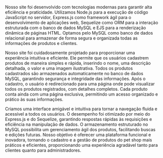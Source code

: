 Nosso site foi desenvolvido com tecnologias modernas para garantir alta eficiência e praticidade.
Utilizamos Node.js para a execução de código JavaScript no servidor, Express.js como framework ágil
para o desenvolvimento de aplicações web, Sequelize como ORM para a interação estruturada com o banco
de dados MySQL e EJS para a renderização dinâmica de páginas HTML. Optamos pelo MySQL como banco de dados
relacional para armazenar de forma segura e organizada todas as informações de produtos e clientes.

Nosso site foi cuidadosamente projetado para proporcionar uma experiência intuitiva e eficiente.
Ele permite que os usuários cadastrem produtos de maneira simples e rápida, inserindo o nome,
uma descrição detalhada, o valor e uma imagem ilustrativa. Todos os produtos cadastrados são armazenados
automaticamente no banco de dados MySQL, garantindo segurança e integridade das informações. Após o cadastro,
o usuário é redirecionado para uma página onde pode visualizar todos os produtos registrados, com detalhes completos.
Cada produto conta ainda com uma página exclusiva, permitindo um acesso organizado e prático às suas informações.

Criamos uma interface amigável e intuitiva para tornar a navegação fluida e acessível a todos os usuários.
O desempenho foi otimizado por meio do Express.js e do Sequelize, garantindo respostas rápidas às requisições
e eficiência na manipulação de dados. O armazenamento estruturado no MySQL possibilita um gerenciamento ágil dos produtos, 
facilitando buscas e edições futuras. Nosso objetivo é oferecer uma plataforma funcional e inovadora, tornando o cadastro
e a gestão de produtos do pet shop mais práticos e eficientes, proporcionando uma experiência agradável tanto para
clientes quanto para administradores.

